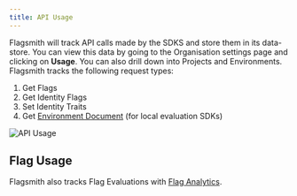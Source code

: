 ```yaml
---
title: API Usage
---
```


Flagsmith will track API calls made by the SDKS and store them in its data-store. You can view this data by going to the Organisation settings page and clicking on **Usage**. You can also drill down into Projects and Environments. Flagsmith tracks the following request types:

1. Get Flags
2. Get Identity Flags
3. Set Identity Traits
4. Get [Environment Document](/integrating-with-flagsmith/integration-overview) (for local evaluation SDKs)

![API Usage](/img/api-usage.png)

## Flag Usage

Flagsmith also tracks Flag Evaluations with [Flag Analytics](/managing-flags/flag-analytics).
